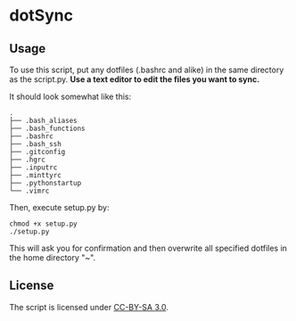 # dotSync

## Usage
To use this script, put any dotfiles (.bashrc and alike) in the same directory as the script.py. **Use a text editor to edit the files you want to sync.**

It should look somewhat like this:

    .
    ├── .bash_aliases
    ├── .bash_functions
    ├── .bashrc
    ├── .bash_ssh
    ├── .gitconfig
    ├── .hgrc
    ├── .inputrc
    ├── .minttyrc
    ├── .pythonstartup
    └── .vimrc

Then, execute setup.py by:

    chmod +x setup.py
    ./setup.py

This will ask you for confirmation and then overwrite all specified dotfiles in the home directory "~".

## License
The script is licensed under [CC-BY-SA 3.0](http://creativecommons.org/licenses/by-sa/3.0/de/).
